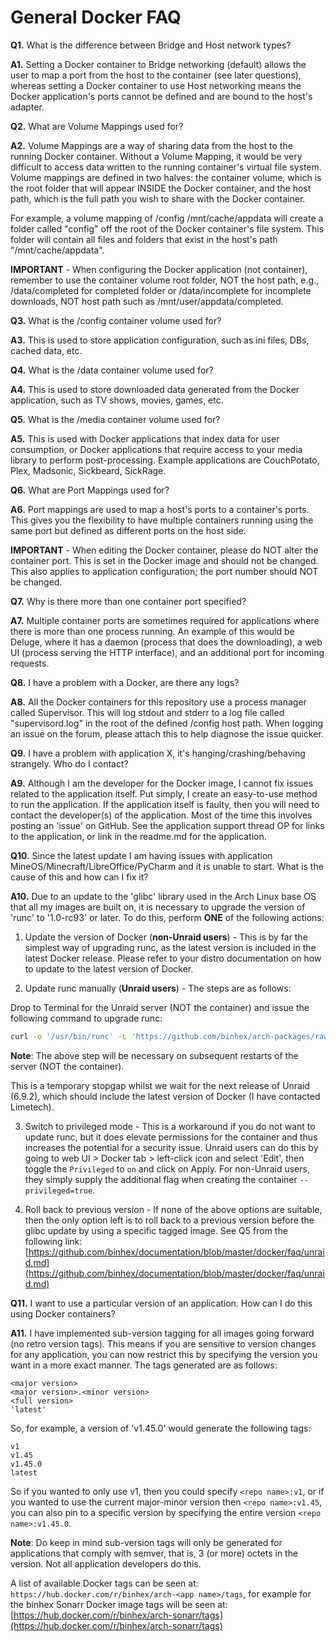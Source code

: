# **General Docker FAQ**

**Q1.** What is the difference between Bridge and Host network types?

**A1.** Setting a Docker container to Bridge networking (default) allows the user to map a port from the host to the container (see later questions), whereas setting a Docker container to use Host networking means the Docker application's ports cannot be defined and are bound to the host's adapter.

**Q2.** What are Volume Mappings used for?

**A2.** Volume Mappings are a way of sharing data from the host to the running Docker container. Without a Volume Mapping, it would be very difficult to access data written to the running container's virtual file system. Volume mappings are defined in two halves: the container volume, which is the root folder that will appear INSIDE the Docker container, and the host path, which is the full path you wish to share with the Docker container.

For example, a volume mapping of /config /mnt/cache/appdata will create a folder called "config" off the root of the Docker container's file system. This folder will contain all files and folders that exist in the host's path "/mnt/cache/appdata".

**IMPORTANT** - When configuring the Docker application (not container), remember to use the container volume root folder, NOT the host path, e.g., /data/completed for completed folder or /data/incomplete for incomplete downloads, NOT host path such as /mnt/user/appdata/completed.

**Q3.** What is the /config container volume used for?

**A3.** This is used to store application configuration, such as ini files, DBs, cached data, etc.

**Q4.** What is the /data container volume used for?

**A4.** This is used to store downloaded data generated from the Docker application, such as TV shows, movies, games, etc.

**Q5.** What is the /media container volume used for?

**A5.** This is used with Docker applications that index data for user consumption, or Docker applications that require access to your media library to perform post-processing. Example applications are CouchPotato, Plex, Madsonic, Sickbeard, SickRage.

**Q6.** What are Port Mappings used for?

**A6.** Port mappings are used to map a host's ports to a container's ports. This gives you the flexibility to have multiple containers running using the same port but defined as different ports on the host side.

**IMPORTANT** - When editing the Docker container, please do NOT alter the container port. This is set in the Docker image and should not be changed. This also applies to application configuration; the port number should NOT be changed.

**Q7.** Why is there more than one container port specified?

**A7.** Multiple container ports are sometimes required for applications where there is more than one process running. An example of this would be Deluge, where it has a daemon (process that does the downloading), a web UI (process serving the HTTP interface), and an additional port for incoming requests.

**Q8.** I have a problem with a Docker, are there any logs?

**A8.** All the Docker containers for this repository use a process manager called Supervisor. This will log stdout and stderr to a log file called "supervisord.log" in the root of the defined /config host path. When logging an issue on the forum, please attach this to help diagnose the issue quicker.

**Q9.** I have a problem with application X, it's hanging/crashing/behaving strangely. Who do I contact?

**A9.** Although I am the developer for the Docker image, I cannot fix issues related to the application itself. Put simply, I create an easy-to-use method to run the application. If the application itself is faulty, then you will need to contact the developer(s) of the application. Most of the time this involves posting an 'issue' on GitHub. See the application support thread OP for links to the application, or link in the readme.md for the application.

**Q10.** Since the latest update I am having issues with application MineOS/Minecraft/LibreOffice/PyCharm and it is unable to start. What is the cause of this and how can I fix it?

**A10.** Due to an update to the 'glibc' library used in the Arch Linux base OS that all my images are built on, it is necessary to upgrade the version of 'runc' to '1.0-rc93' or later. To do this, perform **ONE** of the following actions:

1. Update the version of Docker (**non-Unraid users**) - This is by far the simplest way of upgrading runc, as the latest version is included in the latest Docker release. Please refer to your distro documentation on how to update to the latest version of Docker.

2. Update runc manually (**Unraid users**) - The steps are as follows:

Drop to Terminal for the Unraid server (NOT the container) and issue the following command to upgrade runc:

```bash
curl -o '/usr/bin/runc' -L 'https://github.com/binhex/arch-packages/raw/master/static/x86-64/runc/runc' && chmod +x '/usr/bin/runc'
```

**Note**: The above step will be necessary on subsequent restarts of the server (NOT the container).

This is a temporary stopgap whilst we wait for the next release of Unraid (6.9.2), which should include the latest version of Docker (I have contacted Limetech).

3. Switch to privileged mode - This is a workaround if you do not want to update runc, but it does elevate permissions for the container and thus increases the potential for a security issue. Unraid users can do this by going to web UI > Docker tab > left-click icon and select 'Edit', then toggle the `Privileged` to `on` and click on Apply. For non-Unraid users, they simply supply the additional flag when creating the container `--privileged=true`.

4. Roll back to previous version - If none of the above options are suitable, then the only option left is to roll back to a previous version before the glibc update by using a specific tagged image. See Q5 from the following link: [https://github.com/binhex/documentation/blob/master/docker/faq/unraid.md](https://github.com/binhex/documentation/blob/master/docker/faq/unraid.md)

**Q11.** I want to use a particular version of an application. How can I do this using Docker containers?

**A11.** I have implemented sub-version tagging for all images going forward (no retro version tags). This means if you are sensitive to version changes for any application, you can now restrict this by specifying the version you want in a more exact manner. The tags generated are as follows:

```text
<major version>
<major version>.<minor version>
<full version>
'latest'
```

So, for example, a version of 'v1.45.0' would generate the following tags:

```text
v1
v1.45
v1.45.0
latest
```

So if you wanted to only use v1, then you could specify `<repo name>:v1`, or if you wanted to use the current major-minor version then `<repo name>:v1.45`, you can also pin to a specific version by specifying the entire version `<repo name>:v1.45.0`.

**Note**: Do keep in mind sub-version tags will only be generated for applications that comply with semver, that is, 3 (or more) octets in the version. Not all application developers do this.

A list of available Docker tags can be seen at: `https://hub.docker.com/r/binhex/arch-<app name>/tags`, for example for the binhex Sonarr Docker image tags will be seen at: [https://hub.docker.com/r/binhex/arch-sonarr/tags](https://hub.docker.com/r/binhex/arch-sonarr/tags)
